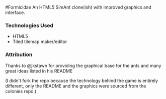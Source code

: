 #Formicidae
An HTML5 SimAnt clone(ish) with improved graphics and interface.

### Technologies Used

- HTML5
- Tiled tilemap maker/editor

### Attribution
Thanks to @jkstawn for providing the graphical base for the ants and many great ideas listed in his README

(I didn't fork the repo because the technology behind the game is entirely different, only the README and
the graphics were sourced from the colonies repo.)